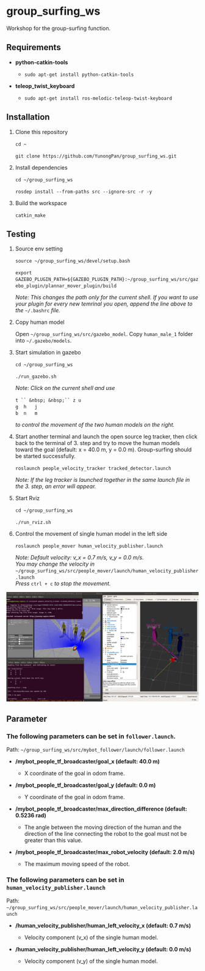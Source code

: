 # group_surfing_ws
Workshop for the group-surfing function.

## Requirements
- **python-catkin-tools**
  - `sudo apt-get install python-catkin-tools`  
    
- **teleop_twist_keyboard**
  - `sudo apt-get install ros-melodic-teleop-twist-keyboard`

## Installation
1. Clone this repository  
  
	`cd ~`  
  
	`git clone https://github.com/YunongPan/group_surfing_ws.git`  
  
2. Install dependencies  
  
	`cd ~/group_surfing_ws`  
  
	`rosdep install --from-paths src --ignore-src -r -y`  
  
3. Build the workspace  
  
	`catkin_make`  

## Testing
1. Source env setting  
  
	`source ~/group_surfing_ws/devel/setup.bash`  
  
	`export GAZEBO_PLUGIN_PATH=${GAZEBO_PLUGIN_PATH}:~/group_surfing_ws/src/gazebo_plugin/plannar_mover_plugin/build`  
	  
	*Note: This changes the path only for the current shell. If you want to use your plugin for every new temrinal you open, append the line above to the* `~/.bashrc` *file.*
  
2. Copy human model  
  
	Open `~/group_surfing_ws/src/gazebo_model`. Copy `human_male_1` folder into `~/.gazebo/models`.  
   
3. Start simulation in gazebo  
  
	`cd ~/group_surfing_ws`  
  
	`./run_gazebo.sh`  
  
	*Note: Click on the current shell and use*  
  
	`t `` &nbsp; &nbsp;`` z	u`  
	`g	h	j`  
	`b	n	m`  
  
	*to control the movement of the two human models on the right.*  
  
4. Start another terminal and launch the open source leg tracker, then click back to the terminal of 3. step and try to move the human models toward the goal (default: x = 40.0 m, y = 0.0 m). Group-surfing should be started successfully.
  
	`roslaunch people_velocity_tracker tracked_detector.launch`  
  
	*Note: If the leg tracker is launched together in the same launch file in the 3. step, an error will appear.*  
  
5. Start Rviz  
  
	`cd ~/group_surfing_ws`  
  
	`./run_rviz.sh`
  
6. Control the movement of single human model in the left side  
  
	`roslaunch people_mover human_velocity_publisher.launch`  
  
	*Note: Default velocity: v_x = 0.7 m/s, v_y = 0.0 m/s.*  
	*You may change the velocity in* `~/group_surfing_ws/src/people_mover/launch/human_velocity_publisher.launch`  
	*Press* `ctrl + c` *to stop the movement.*  
  
![image](https://raw.githubusercontent.com/YunongPan/readme_add_pic/main/group_surfing.png)
## Parameter  
  
### The following parameters can be set in `follower.launch`.  
Path: `~/group_surfing_ws/src/mybot_follower/launch/follower.launch`  
  
- **/mybot_people_tf_broadcaster/goal_x (default: 40.0 m)**
  - X coordinate of the goal in odom frame.
  
- **/mybot_people_tf_broadcaster/goal_y (default: 0.0 m)**
  - Y coordinate of the goal in odom frame.
  
- **/mybot_people_tf_broadcaster/max_direction_difference (default: 0.5236 rad)**
  - The angle between the moving direction of the human and the direction of the line connecting the robot to the goal must not be greater than this value.  
  
- **/mybot_people_tf_broadcaster/max_robot_velocity (default: 2.0 m/s)**
  - The maximum moving speed of the robot.
  
### The following parameters can be set in `human_velocity_publisher.launch`
Path: `~/group_surfing_ws/src/people_mover/launch/human_velocity_publisher.launch`  
  
- **/human_velocity_publisher/human_left_velocity_x (default: 0.7 m/s)**
  - Velocity component (v_x) of the single human model.
  
- **/human_velocity_publisher/human_left_velocity_y (default: 0.0 m/s)**
  - Velocity component (v_y) of the single human model.

  


